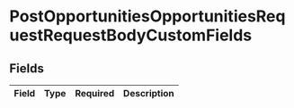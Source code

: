# PostOpportunitiesOpportunitiesRequestRequestBodyCustomFields


## Fields

| Field       | Type        | Required    | Description |
| ----------- | ----------- | ----------- | ----------- |